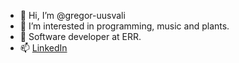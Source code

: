 - 👋 Hi, I’m @gregor-uusvali
- 👀 I’m interested in programming, music and plants. 
- 🌱 Software developer at ERR.
- 📫 [LinkedIn](https://www.linkedin.com/in/gregor-uusvali/) 

<!---
gregor-uusvali/gregor-uusvali is a ✨ special ✨ repository because its `README.md` (this file) appears on your GitHub profile.
You can click the Preview link to take a look at your changes.
--->
